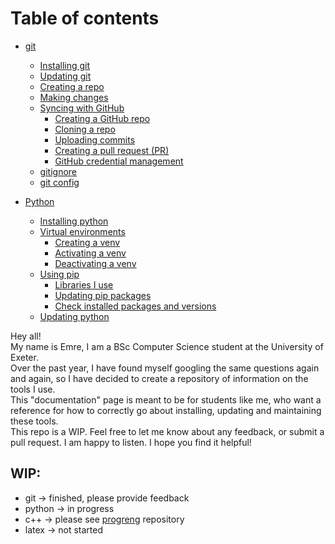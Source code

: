 # Table of contents


- [git](git.md#git)
    - [Installing git](git.md#installing-git)
    - [Updating git](git.md#updating-git)
    - [Creating a repo](git.md#updating-git)
    - [Making changes](git.md#making-changes)
    - [Syncing with GitHub](git.md#syncing-with-github)
        - [Creating a GitHub repo](git.md#creating-a-github-repo)
        - [Cloning a repo](git.md#cloning-a-repo)
        - [Uploading commits](git.md#uploading-commits)
        - [Creating a pull request (PR)](git.md#creating-a-pull-request-pr)
        - [GitHub credential management](git.md#github-credential-management)
    - [gitignore](git.md#gitignore)
    - [git config](git.md#git-config)
    

- [Python](python.md#python)
    - [Installing python](python.md#installing-python)
    - [Virtual environments](python.md##virtual-environments-venv)
        - [Creating a venv](python.md##creating-a-venv)
        - [Activating a venv](python.md##activating-a-venv)
        - [Deactivating a venv](python.md##deactivating-a-venv)
    - [Using pip](python.md#using-pip)
        - [Libraries I use](python.md#libraries-i-use)
        - [Updating pip packages](python.md#updating-pip-packages)
        - [Check installed packages and versions](python.md#check-installed-packages-and-versions)
    - [Updating python](python.md#updating-python)

Hey all!  
My name is Emre, I am a BSc Computer Science student at the University of Exeter.  
Over the past year, I have found myself googling the same questions again and again, so I have decided to create a repository of information on the tools I use.  
This "documentation" page is meant to be for students like me, who want a reference for how to correctly go about installing, updating and maintaining these tools.  
This repo is a WIP. Feel free to let me know about any feedback, or submit a pull request. I am happy to listen. I hope you find it helpful!

## WIP:
- git -> finished, please provide feedback
- python -> in progress
- c++ -> please see [progreng](https://github.com/AtlasICL/progreng) repository
- latex -> not started